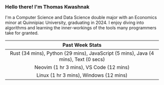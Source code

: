 
### Hello there! I'm Thomas Kwashnak

I'm a Computer Science and Data Science double major with an Economics
minor at Quinnipiac University, graduating in 2024.
I enjoy diving into algorithms and learning the inner-workings of the tools
many programmers take for granted.

| Past Week Stats |
| :---: |
| Rust (34 mins), Python (29 mins), JavaScript (5 mins), Java (4 mins), Text (0 secs) |
| Neovim (1 hr 3 mins), VS Code (12 mins) |
| Linux (1 hr 3 mins), Windows (12 mins) |

